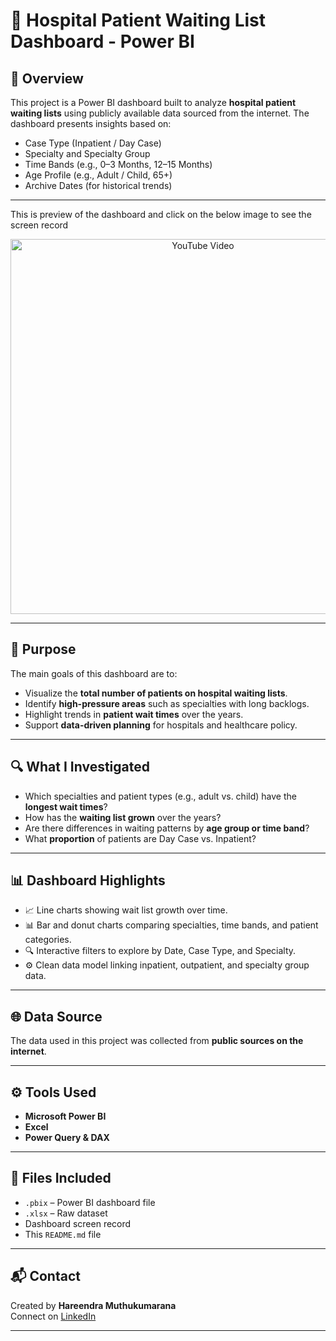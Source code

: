 
# 🏥 Hospital Patient Waiting List Dashboard - Power BI

## 📌 Overview

This project is a Power BI dashboard built to analyze **hospital patient waiting lists** using publicly available data sourced from the internet. The dashboard presents insights based on:

- Case Type (Inpatient / Day Case)
- Specialty and Specialty Group
- Time Bands (e.g., 0–3 Months, 12–15 Months)
- Age Profile (e.g., Adult / Child, 65+)
- Archive Dates (for historical trends)

---

<P>This is preview of the dashboard and click on the below image to see the screen record </P>
<p align="center">
  <a href="https://youtu.be/nZfxC43_YHk" target="_blank">
    <img src="https://img.youtube.com/vi/nZfxC43_YHk/0.jpg" alt="YouTube Video" width="600" />
  </a>
</p>

---


## 🎯 Purpose

The main goals of this dashboard are to:

- Visualize the **total number of patients on hospital waiting lists**.
- Identify **high-pressure areas** such as specialties with long backlogs.
- Highlight trends in **patient wait times** over the years.
- Support **data-driven planning** for hospitals and healthcare policy.

---

## 🔍 What I Investigated

- Which specialties and patient types (e.g., adult vs. child) have the **longest wait times**?
- How has the **waiting list grown** over the years?
- Are there differences in waiting patterns by **age group or time band**?
- What **proportion** of patients are Day Case vs. Inpatient?

---

## 📊 Dashboard Highlights

- 📈 Line charts showing wait list growth over time.
- 📊 Bar and donut charts comparing specialties, time bands, and patient categories.
- 🔍 Interactive filters to explore by Date, Case Type, and Specialty.
- ⚙️ Clean data model linking inpatient, outpatient, and specialty group data.

---

## 🌐 Data Source

The data used in this project was collected from **public sources on the internet**.

---

## ⚙️ Tools Used

- **Microsoft Power BI**
- **Excel**
- **Power Query & DAX**

---

## 📁 Files Included

- `.pbix` – Power BI dashboard file
- `.xlsx` – Raw dataset
- Dashboard screen record
- This `README.md` file

---


## 📬 Contact

Created by **Hareendra Muthukumarana**  
Connect on [LinkedIn](https://www.linkedin.com/in/hareendra-muthukumarana-b8609b22b/)

---




